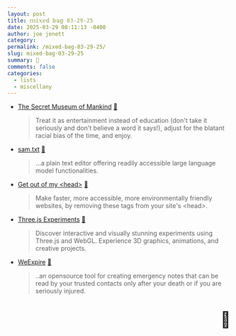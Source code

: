 ```yaml
---
layout: post
title: 𝕞𝕚𝕩𝕖𝕕 𝕓𝕒𝕘 𝟘𝟛-𝟚𝟡-𝟚𝟝
date: 2025-03-29 08:11:13 -0400
author: joe jenett
category: 
permalink: /mixed-bag-03-29-25/
slug: mixed-bag-03-29-25
summary: 🤔
comments: false
categories:
  - lists
  - miscellany
---
```

<ul class="links">
	<li><a title="by Ian Macky" href="https://ian.macky.net/secretmuseum/">The Secret Museum of Mankind</a> <a title="source" href="https://pinboard.in/u:arnicas">📌</a><blockquote><p>Treat it as entertainment instead of education (don't take it seriously and don't believe a word it says!), adjust for the blatant racial bias of the time, and enjoy.</p></blockquote></li>
	<li><a title="an online text editor by Sam Rawal" href="https://samtxt.samrawal.com/">sam.txt</a> <a title="source" href="https://pinboard.in/u:maroonblazer">📌</a><blockquote><p>...a plain text editor offering readily accessible large language model functionalities.</p></blockquote></li>
	<li><a title="by Nathaniel" href="https://getoutofmyhead.dev/">Get out of my &lt;head&gt;</a> <a title="source" href="https://pinboard.in/u:jugglebird">📌</a><blockquote><p>Make faster, more accessible, more environmentally friendly websites, by removing these tags from your site's &lt;head&gt;.</p></blockquote></li>
	<li><a title="by Aadarsh Gupta" href="https://three-experiments-projects.vercel.app/">Three.js Experiments</a> <a title="source" href="https://pinboard.in/u:arnicas">📌</a><blockquote><p>Discover interactive and visually stunning experiments using Three.js and WebGL. Experience 3D graphics, animations, and creative projects.</p></blockquote></li>
	<li><a title="WeExpire - Simpler than a will, safer than a note." href="https://weexpire.org/">WeExpire</a> <a title="source" href="https://pinboard.in/u:braveterry">📌</a><blockquote><p>..an opensource tool for creating emergency notes that can be read by your trusted contacts only after your death or if you are seriously injured.</p></blockquote></li>
</ul>
<p style="font-size:2.5em;text-align:right;filter: grayscale(100%);">🤔</p>

<a style="display:none;" href="https://brid.gy/publish/mastodon"><small>(cross-posted to mastodon)</small></a>